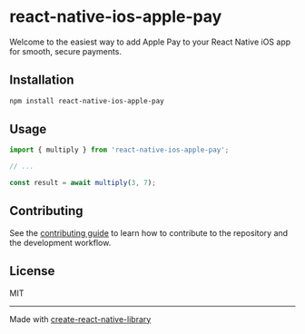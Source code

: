 # react-native-ios-apple-pay

Welcome to the easiest way to add Apple Pay to your React Native iOS app for smooth, secure payments.

## Installation

```sh
npm install react-native-ios-apple-pay
```

## Usage

```js
import { multiply } from 'react-native-ios-apple-pay';

// ...

const result = await multiply(3, 7);
```

## Contributing

See the [contributing guide](CONTRIBUTING.md) to learn how to contribute to the repository and the development workflow.

## License

MIT

---

Made with [create-react-native-library](https://github.com/callstack/react-native-builder-bob)
